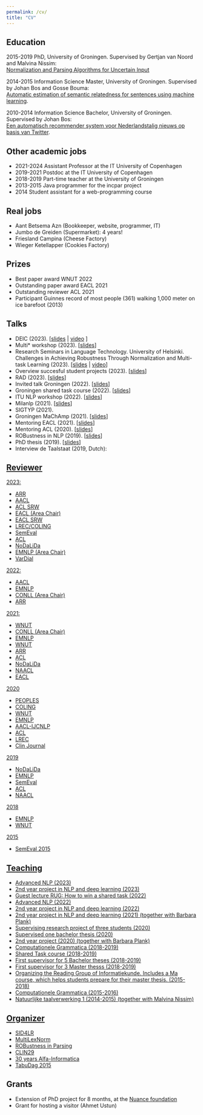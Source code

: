 ```yaml
---
permalink: /cv/
title: "CV"
---
```


Education
---------

2015-2019 PhD, University of Groningen. Supervised by Gertjan van Noord and Malvina Nissim:  
[Normalization and Parsing Algorithms for Uncertain Input](../doc/thesis.pdf)

2014-2015 Information Science Master, University of Groningen. Supervised by Johan Bos and Gosse Bouma:  
[Automatic estimation of semantic relatedness for sentences using machine learning](../doc/masterthesis.pdf).

2010-2014 Information Science Bachelor, University of Groningen. Supervised by Johan Bos:  
[Een automatisch recommender system voor Nederlandstalig nieuws op basis van Twitter](../doc/bathesis.pdf).

Other academic jobs
-------------------

*   2021-2024 Assistant Professor at the IT University of Copenhagen
*   2019-2021 Postdoc at the IT University of Copenhagen
*   2018-2019 Part-time teacher at the University of Groningen
*   2013-2015 Java programmer for the incpar project
*   2014 Student assistant for a web-programming course

Real jobs
---------

*   Aant Betsema Azn (Bookkeeper, website, programmer, IT)
*   Jumbo de Greiden (Supermarket): 4 years!
*   Friesland Campina (Cheese Factory)
*   Wieger Ketellapper (Cookies Factory)

Prizes
------

*   Best paper award WNUT 2022
*   Outstanding paper award EACL 2021
*   Outstanding reviewer ACL 2021
*   Participant Guinnes record of most people (361) walking 1,000 meter on ice barefoot (2013)

Talks
-------------

* DEIC (2023). \[[slides](../doc/deic2023.pdf) \| [video](https://deic.dk/en/news/2023-12-6/video-use-case-hpc-powered-tool-turbocharges-nlp-learning) \]
* Multi\* workshop (2023). \[[slides](../doc/multistar2023.pdf)\]
* Research Seminars in Language Technology. University of Helsinki.  Challenges in Achieving Robustness Through Normalization and Multi-task Learning (2023). \[[slides](../doc/helsinki2023.pdf) \| [video](https://unitube.it.helsinki.fi/unitube/embed.html?id=45b4b273-8045-4ba6-955e-c23f71ac40e7)\]
* Overview succesful student projects (2023). \[[slides](../doc/studentprojects2023.pdf)\]
* RAD (2023). \[[slides](../doc/rad2023.tar.gz)\]
* Invited talk Groningen (2022). \[[slides](../doc/groningen2022.pdf)\]
* Groningen shared task course (2022). \[[slides](../doc/sharedtask2022.pdf)\]
* ITU NLP workshop (2022). \[[slides](../doc/itunlp2022.pdf)\]
* Milanlp (2021). \[[slides](../doc/milanlp2021.pdf)\]
* SIGTYP (2021).
* Groningen MaChAmp (2021). \[[slides](../doc/groningen2021.pdf)\]
* Mentoring EACL (2021). \[[slides](../doc/mentoring2021.pdf)\]
* Mentoring ACL (2020). \[[slides](../doc/mentoring2021.pdf)\]
* ROBustness in NLP (2019). \[[slides](../doc/robusntess2019.pdf)\]
* PhD thesis (2019). \[[slides](../doc/phdthesis2019.pdf)\]
* Interview de Taalstaat (2019, Dutch): <a href="https://www.nporadio1.nl/uitzendingen/de-taalstaat/60110a2a-292b-4895-aa02-5c3f7b3328c7/2019-03-30-de-taalstaat">
<!--- * Welcome to ITU -->
<!--- * Beroependag -->
<!--- * Kroegcollege ASCI -->
<!--- CLIN and CMC are missing: https://bitbucket.org/robvanderg/documents/src/master/website/index.htm  -->

Reviewer
--------
2023:
* ARR
* AACL
* ACL SRW
* EACL (Area Chair)
* EACL SRW
* LREC/COLING
* SemEval
* ACL
* NoDaLiDa
* EMNLP (Area Chair)
* VarDial

2022:
*   AACL
*   EMNLP
*   CONLL (Area Chair)
*   ARR 

2021:
*   WNUT
*   CONLL (Area Chair)
*   EMNLP
*   WNUT
*   ARR
*   ACL
*   NoDaLiDa
*   NAACL
*   EACL

2020
*   PEOPLES
*   COLING
*   WNUT
*   EMNLP
*   AACL-IJCNLP
*   ACL
*   LREC
*   Clin Journal

2019
*   NoDaLiDa
*   EMNLP
*   SemEval
*   ACL
*   NAACL

2018
*   EMNLP
*   WNUT

2015
*   SemEval 2015

Teaching
--------

*   Advanced NLP (2023)
*   2nd year project in NLP and deep learning (2023)
*   Guest lecture RUG: How to win a shared task (2022)
*   Advanced NLP (2022)
*   2nd year project in NLP and deep learning (2022)
*   2nd year project in NLP and deep learning (2021) (together with Barbara Plank)
*   Supervising research project of three students (2020)
*   Supervised one bachelor thesis (2020)
*   2nd year project (2020) (together with Barbara Plank)
*   Computationele Grammatica (2018-2019)
*   Shared Task course (2018-2019)
*   First supervisor for 5 Bachelor theses (2018-2019)
*   First supervisor for 3 Master thesss (2018-2019)
*   Organizing the Reading Group of Informatiekunde. Includes a Ma course, which helps students prepare for their master thesis. (2015-2018)
*   Computationele Grammatica (2015-2016)
*   Natuurlijke taalverwerking 1 (2014-2015) (together with Malvina Nissim)

Organizer
---------
*   [SID4LR](https://sites.google.com/view/vardial-2023/shared-tasks)
*   [MultiLexNorm](http://noisy-text.github.io/2021/multi-lexnorm.html)
*   [ROBustness in Parsing](../robustness/)
*   [CLIN29](http://www.let.rug.nl/clin29/)
*   [30 years Alfa-Informatica](http://www.let.rug.nl/30years/)
*   [TabuDag 2015](https://www.let.rug.nl/tabudag/archive/2015)

Grants
------

*   Extension of PhD project for 8 months, at the [Nuance foundation](https://www.nuance.com/about-us/who-we-are.html)
*   Grant for hosting a visitor (Ahmet Ustun)

